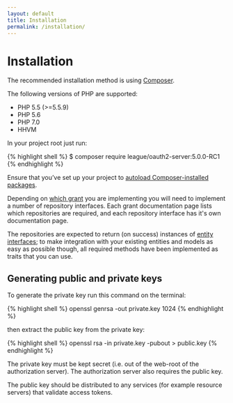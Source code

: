 ```yaml
---
layout: default
title: Installation
permalink: /installation/
---
```


# Installation

The recommended installation method is using [Composer](https://getcomposer.org).

The following versions of PHP are supported:

* PHP 5.5 (>=5.5.9)
* PHP 5.6
* PHP 7.0
* HHVM

In your project root just run:

{% highlight shell %}
$ composer require league/oauth2-server:5.0.0-RC1
{% endhighlight %}

Ensure that you’ve set up your project to [autoload Composer-installed packages](https://getcomposer.org/doc/00-intro.md#autoloading).

Depending on [which grant](/authorization-server/which-grant/) you are implementing you will need to implement a number of repository interfaces. Each grant documentation page lists which repositories are required, and each repository interface has it's own documentation page. 

The repositories are expected to return (on success) instances of [entity interfaces](https://github.com/thephpleague/oauth2-server/tree/V5-WIP/src/Entities/Interfaces); to make integration with your existing entities and models as easy as possible though, all required methods have been implemented as traits that you can use.

## Generating public and private keys

To generate the private key run this command on the terminal:

{% highlight shell %}
openssl genrsa -out private.key 1024
{% endhighlight %}

then extract the public key from the private key:

{% highlight shell %}
openssl rsa -in private.key -pubout > public.key
{% endhighlight %}
 
The private key must be kept secret (i.e. out of the web-root of the authorization server). The authorization server also requires the public key.

The public key should be distributed to any services (for example resource servers) that validate access tokens.
